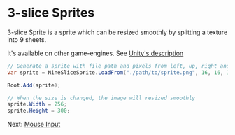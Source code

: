# 3-slice Sprites

3-slice Sprite is a sprite which can be resized smoothly by splitting a texture into 9 sheets.

It's available on other game-engines. See [Unity's description](https://docs.unity3d.com/2018.3/Documentation/Manual/9SliceSprites.html)

```cs
// Generate a sprite with file path and pixels from left, up, right and down.
var sprite = NineSliceSprite.LoadFrom("./path/to/sprite.png", 16, 16, 16, 16);

Root.Add(sprite);

// When the size is changed, the image will resized smoothly
sprite.Width = 256;
sprite.Height = 300;
```

Next: [Mouse Input](../input/mouse.md)
